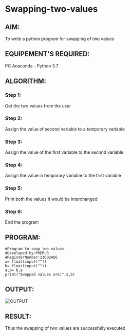 # Swapping-two-values
## AIM:
To write a python program for swapping of two values
## EQUIPEMENT'S REQUIRED: 
PC
Anaconda - Python 3.7
## ALGORITHM: 
### Step 1:
Get the two values from the user
### Step 2: 
Assign the value of second variable to a temporary variable 
### Step 3: 
Assign the value of the first variable to the second variable.
### Step 4:  
Assign the value in temporary variable to the first variable
### Step 5: 
Print both the values it would be interchanged
### Step 6: 
End the program
## PROGRAM:
```
#Program to swap two values.
#Developed by:PREM.R 
#RegisterNumber:23002486
a= float(input(""))
b= float(input(""))
a,b= b,a
print("Swapped values are:",a,b)
```
## OUTPUT:

![OUTPUT](https://github.com/PREM3112/Swapping-two-values/assets/145449383/a8817519-5f03-4daf-9caf-57e0d091574d)

## RESULT:
Thus the swapping of two values are successfully executed



